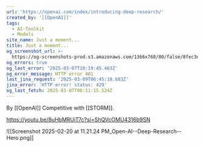 ```yaml
---
url: 'https://openai.com/index/introducing-deep-research/'
created_by: '[[OpenAI]]'
tags:
  - AI-Toolkit
  - Models
site_name: Just a moment...
title: Just a moment...
og_screenshot_url: >-
  https://og-screenshots-prod.s3.amazonaws.com/1366x768/80/false/8fec3ef3a97d447c9315b85527483dea64fc57018ac4a5491bd077f3db04d611.jpeg
og_errors: true
og_last_error: '2025-03-07T10:19:45.463Z'
og_error_message: HTTP error 401
last_jina_request: '2025-03-09T06:45:18.683Z'
jina_error: 'HTTP error! status: 429'
og_last_fetch: 2025-03-07T06:11:15.524Z
---
```


By [[OpenAI]]
Competitive with [[STORM]]. 

https://youtu.be/8uHbMRUiT7c?si=ShQVcOMU4316b9SN

![[Screenshot 2025-02-20 at 11.21.24 PM_Open-AI--Deep-Research--Hero.png]]
